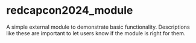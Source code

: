 # redcapcon2024_module
A simple external module to demonstrate basic functionality. Descriptions like these are important to let users know if the module is right for them.
